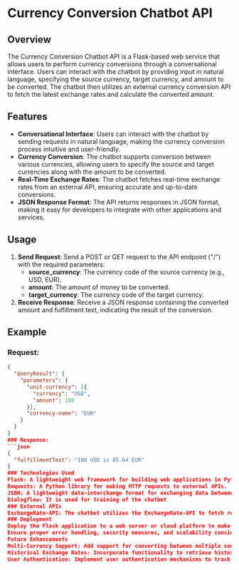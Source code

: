 # Currency Conversion Chatbot API

## Overview

The Currency Conversion Chatbot API is a Flask-based web service that allows users to perform currency conversions through a conversational interface. Users can interact with the chatbot by providing input in natural language, specifying the source currency, target currency, and amount to be converted. The chatbot then utilizes an external currency conversion API to fetch the latest exchange rates and calculate the converted amount.

## Features

- **Conversational Interface**: Users can interact with the chatbot by sending requests in natural language, making the currency conversion process intuitive and user-friendly.
- **Currency Conversion**: The chatbot supports conversion between various currencies, allowing users to specify the source and target currencies along with the amount to be converted.
- **Real-Time Exchange Rates**: The chatbot fetches real-time exchange rates from an external API, ensuring accurate and up-to-date conversions.
- **JSON Response Format**: The API returns responses in JSON format, making it easy for developers to integrate with other applications and services.

## Usage

1. **Send Request**: Send a POST or GET request to the API endpoint ("/") with the required parameters:
   - **source_currency**: The currency code of the source currency (e.g., USD, EUR).
   - **amount**: The amount of money to be converted.
   - **target_currency**: The currency code of the target currency.
2. **Receive Response**: Receive a JSON response containing the converted amount and fulfillment text, indicating the result of the conversion.

## Example

### Request:
```json
{
  "queryResult": {
    "parameters": {
      "unit-currency": [{
        "currency": "USD",
        "amount": 100
      }],
      "currency-name": "EUR"
    }
  }
}
### Response:
```json
{
  "fulfillmentText": "100 USD is 85.64 EUR"
}
### Technologies Used
Flask: A lightweight web framework for building web applications in Python.
Requests: A Python library for making HTTP requests to external APIs.
JSON: A lightweight data-interchange format for exchanging data between a server and a client.
Dialogflow: It is used for training of the chatbot
### External APIs
ExchangeRate-API: The chatbot utilizes the ExchangeRate-API to fetch real-time exchange rates and perform currency conversions. The API provides accurate and reliable data for various currency pairs.
### Deployment
Deploy the Flask application to a web server or cloud platform to make the Currency Conversion Chatbot API accessible over the internet.
Ensure proper error handling, security measures, and scalability considerations when deploying the API for production use.
Future Enhancements
Multi-Currency Support: Add support for converting between multiple source and target currencies in a single request.
Historical Exchange Rates: Incorporate functionality to retrieve historical exchange rates and perform historical currency conversions.
User Authentication: Implement user authentication mechanisms to track usage, manage quotas, and enforce access controls for the API.

